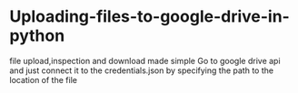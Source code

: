 # Uploading-files-to-google-drive-in-python
file upload,inspection and download made simple
Go to google drive api and just connect it to the 
credentials.json by specifying the path to the location of the file
